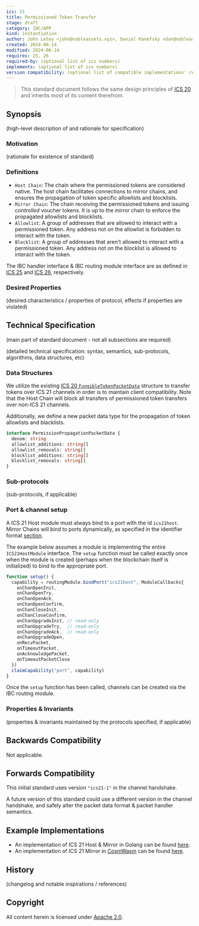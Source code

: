 ```yaml
---
ics: 21
title: Permissioned Token Transfer
stage: draft
category: IBC/APP
kind: instantiation
author: John Letey <john@nobleassets.xyz>, Daniel Kanefsky <dan@nobleassets.xyz>
created: 2024-06-14
modified: 2024-06-14
requires: 25, 26
required-by: (optional list of ics numbers)
implements: (optional list of ics numbers)
version compatibility: (optional list of compatible implementations' releases)
---
```


> This standard document follows the same design principles of [ICS 20](../ics-020-fungible-token-transfer) and inherits most of its content therefrom.

## Synopsis

(high-level description of and rationale for specification)

### Motivation

(rationale for existence of standard)

### Definitions

- `Host Chain`: The chain where the permissioned tokens are considered native. The host chain facilitates connections to mirror chains, and ensures the propagation of token specific allowlists and blocklists.
- `Mirror Chain`: The chain receiving the permissioned tokens and issuing _controlled_ voucher tokens. It is up to the mirror chain to enforce the propagated allowlists and blocklists.
- `Allowlist`: A group of addresses that are allowed to interact with a permissioned token. Any address not on the allowlist is forbidden to interact with the token.
- `Blocklist`: A group of addresses that aren't allowed to interact with a permissioned token. Any address not on the blocklist is allowed to interact with the token.

The IBC handler interface & IBC routing module interface are as defined in [ICS 25](../../core/ics-025-handler-interface) and [ICS 26](../../core/ics-026-routing-module), respectively.

### Desired Properties

(desired characteristics / properties of protocol, effects if properties are violated)

## Technical Specification

(main part of standard document - not all subsections are required)

(detailed technical specification: syntax, semantics, sub-protocols, algorithms, data structures, etc)

### Data Structures

We utilize the existing [ICS 20 `FungibleTokenPacketData`](../ics-020-fungible-token-transfer/README.md#data-structures) structure to transfer tokens over ICS 21 channels in order is to maintain client compatibility. Note that the Host Chain will block all transfers of permissioned token transfers over non-ICS 21 channels.

Additionally, we define a new packet data type for the propagation of token allowlists and blacklists.

```typescript
interface PermissionPropagationPacketData {
  denom: string
  allowlist_additions: string[]
  allowlist_removals: string[]
  blocklist_additions: string[]
  blocklist_removals: string[]
}
```

### Sub-protocols

(sub-protocols, if applicable)

### Port & channel setup

A ICS 21 Host module must always bind to a port with the id `ics21host`. Mirror Chains will bind to ports dynamically, as specified in the identifier format [section](#identifier-formats).

The example below assumes a module is implementing the entire `ICS21HostModule` interface. The `setup` function must be called exactly once when the module is created (perhaps when the blockchain itself is initialized) to bind to the appropriate port.

```typescript
function setup() {
  capability = routingModule.bindPort("ics21host", ModuleCallbacks{
    onChanOpenInit,
    onChanOpenTry,
    onChanOpenAck,
    onChanOpenConfirm,
    onChanCloseInit,
    onChanCloseConfirm,
    onChanUpgradeInit, // read-only
    onChanUpgradeTry,  // read-only
    onChanUpgradeAck,  // read-only
    onChanUpgradeOpen,
    onRecvPacket,
    onTimeoutPacket,
    onAcknowledgePacket,
    onTimeoutPacketClose
  })
  claimCapability("port", capability)
}
```

Once the `setup` function has been called, channels can be created via the IBC routing module.

### Properties & Invariants

(properties & invariants maintained by the protocols specified, if applicable)

## Backwards Compatibility

Not applicable.

## Forwards Compatibility

This initial standard uses version `"ics21-1"` in the channel handshake.

A future version of this standard could use a different version in the channel handshake, and safely alter the packet data format & packet handler semantics.

## Example Implementations

- An implementation of ICS 21 Host & Mirror in Golang can be found [here](https://github.com/noble-assets/ics21).
- An implementation of ICS 21 Mirror in [CosmWasm](https://cosmwasm.com) can be found [here](https://github.com/noble-assets/cw-ics21).

## History

(changelog and notable inspirations / references)

## Copyright

All content herein is licensed under [Apache 2.0](https://www.apache.org/licenses/LICENSE-2.0).
